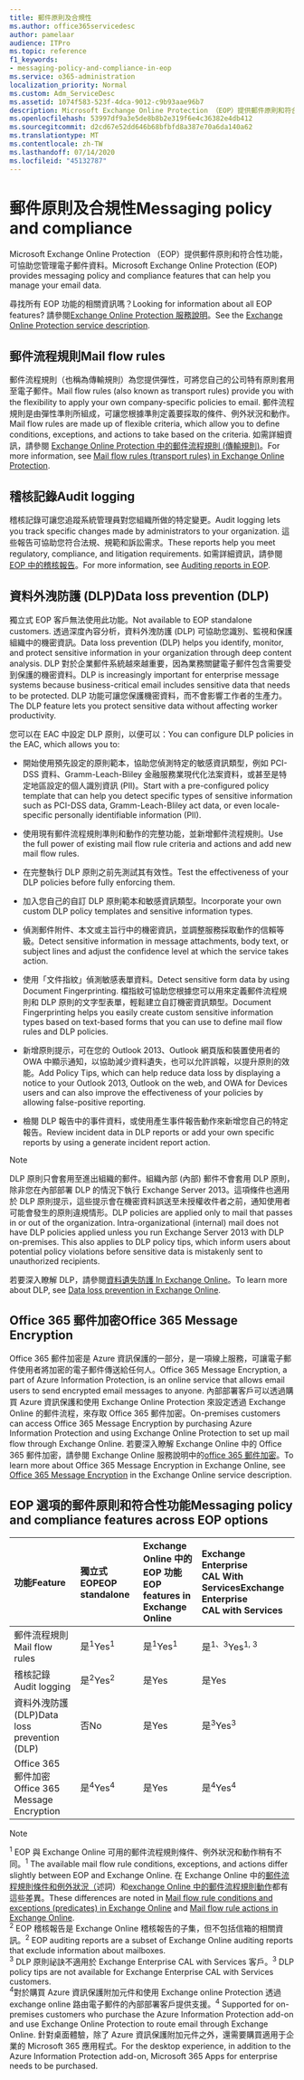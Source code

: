 ```yaml
---
title: 郵件原則及合規性
ms.author: office365servicedesc
author: pamelaar
audience: ITPro
ms.topic: reference
f1_keywords:
- messaging-policy-and-compliance-in-eop
ms.service: o365-administration
localization_priority: Normal
ms.custom: Adm_ServiceDesc
ms.assetid: 1074f583-523f-4dca-9012-c9b93aae96b7
description: Microsoft Exchange Online Protection （EOP）提供郵件原則和符合性功能，可協助您管理電子郵件資料。
ms.openlocfilehash: 53997df9a3e5de8b8b2e319f6e4c36382e4db412
ms.sourcegitcommit: d2cd67e52dd646b68bfbfd8a387e70a6da140a62
ms.translationtype: MT
ms.contentlocale: zh-TW
ms.lasthandoff: 07/14/2020
ms.locfileid: "45132787"
---
```

# <a name="messaging-policy-and-compliance"></a><span data-ttu-id="e3acc-103">郵件原則及合規性</span><span class="sxs-lookup"><span data-stu-id="e3acc-103">Messaging policy and compliance</span></span>

<span data-ttu-id="e3acc-104">Microsoft Exchange Online Protection （EOP）提供郵件原則和符合性功能，可協助您管理電子郵件資料。</span><span class="sxs-lookup"><span data-stu-id="e3acc-104">Microsoft Exchange Online Protection (EOP) provides messaging policy and compliance features that can help you manage your email data.</span></span>

<span data-ttu-id="e3acc-105">尋找所有 EOP 功能的相關資訊嗎？</span><span class="sxs-lookup"><span data-stu-id="e3acc-105">Looking for information about all EOP features?</span></span> <span data-ttu-id="e3acc-106">請參閱[Exchange Online Protection 服務說明](exchange-online-protection-service-description.md)。</span><span class="sxs-lookup"><span data-stu-id="e3acc-106">See the [Exchange Online Protection service description](exchange-online-protection-service-description.md).</span></span>

## <a name="mail-flow-rules"></a><span data-ttu-id="e3acc-107">郵件流程規則</span><span class="sxs-lookup"><span data-stu-id="e3acc-107">Mail flow rules</span></span>

<span data-ttu-id="e3acc-108">郵件流程規則（也稱為傳輸規則）為您提供彈性，可將您自己的公司特有原則套用至電子郵件。</span><span class="sxs-lookup"><span data-stu-id="e3acc-108">Mail flow rules (also known as transport rules) provide you with the flexibility to apply your own company-specific policies to email.</span></span> <span data-ttu-id="e3acc-109">郵件流程規則是由彈性準則所組成，可讓您根據準則定義要採取的條件、例外狀況和動作。</span><span class="sxs-lookup"><span data-stu-id="e3acc-109">Mail flow rules are made up of flexible criteria, which allow you to define conditions, exceptions, and actions to take based on the criteria.</span></span> <span data-ttu-id="e3acc-110">如需詳細資訊，請參閱 [Exchange Online Protection 中的郵件流程規則 (傳輸規則)](https://docs.microsoft.com/microsoft-365/security/office-365-security/mail-flow-rules-transport-rules-0)。</span><span class="sxs-lookup"><span data-stu-id="e3acc-110">For more information, see [Mail flow rules (transport rules) in Exchange Online Protection](https://docs.microsoft.com/microsoft-365/security/office-365-security/mail-flow-rules-transport-rules-0).</span></span>

## <a name="audit-logging"></a><span data-ttu-id="e3acc-111">稽核記錄</span><span class="sxs-lookup"><span data-stu-id="e3acc-111">Audit logging</span></span>

<span data-ttu-id="e3acc-112">稽核記錄可讓您追蹤系統管理員對您組織所做的特定變更。</span><span class="sxs-lookup"><span data-stu-id="e3acc-112">Audit logging lets you track specific changes made by administrators to your organization.</span></span> <span data-ttu-id="e3acc-113">這些報告可協助您符合法規、規範和訴訟需求。</span><span class="sxs-lookup"><span data-stu-id="e3acc-113">These reports help you meet regulatory, compliance, and litigation requirements.</span></span> <span data-ttu-id="e3acc-114">如需詳細資訊，請參閱 [EOP 中的稽核報告](https://docs.microsoft.com/microsoft-365/security/office-365-security/auditing-reports-in-eop)。</span><span class="sxs-lookup"><span data-stu-id="e3acc-114">For more information, see [Auditing reports in EOP](https://docs.microsoft.com/microsoft-365/security/office-365-security/auditing-reports-in-eop).</span></span>

## <a name="data-loss-prevention-dlp"></a><span data-ttu-id="e3acc-115">資料外洩防護 (DLP)</span><span class="sxs-lookup"><span data-stu-id="e3acc-115">Data loss prevention (DLP)</span></span>

<span data-ttu-id="e3acc-116">獨立式 EOP 客戶無法使用此功能。</span><span class="sxs-lookup"><span data-stu-id="e3acc-116">Not available to EOP standalone customers.</span></span> <span data-ttu-id="e3acc-117">透過深度內容分析，資料外洩防護 (DLP) 可協助您識別、監視和保護組織中的機密資訊。</span><span class="sxs-lookup"><span data-stu-id="e3acc-117">Data loss prevention (DLP) helps you identify, monitor, and protect sensitive information in your organization through deep content analysis.</span></span> <span data-ttu-id="e3acc-118">DLP 對於企業郵件系統越來越重要，因為業務關鍵電子郵件包含需要受到保護的機密資料。</span><span class="sxs-lookup"><span data-stu-id="e3acc-118">DLP is increasingly important for enterprise message systems because business-critical email includes sensitive data that needs to be protected.</span></span> <span data-ttu-id="e3acc-119">DLP 功能可讓您保護機密資料，而不會影響工作者的生產力。</span><span class="sxs-lookup"><span data-stu-id="e3acc-119">The DLP feature lets you protect sensitive data without affecting worker productivity.</span></span>

<span data-ttu-id="e3acc-120">您可以在 EAC 中設定 DLP 原則，以便可以：</span><span class="sxs-lookup"><span data-stu-id="e3acc-120">You can configure DLP policies in the EAC, which allows you to:</span></span>

- <span data-ttu-id="e3acc-121">開始使用預先設定的原則範本，協助您偵測特定的敏感資訊類型，例如 PCI-DSS 資料、Gramm-Leach-Bliley 金融服務業現代化法案資料，或甚至是特定地區設定的個人識別資訊 (PII)。</span><span class="sxs-lookup"><span data-stu-id="e3acc-121">Start with a pre-configured policy template that can help you detect specific types of sensitive information such as PCI-DSS data, Gramm-Leach-Bliley act data, or even locale-specific personally identifiable information (PII).</span></span>

- <span data-ttu-id="e3acc-122">使用現有郵件流程規則準則和動作的完整功能，並新增郵件流程規則。</span><span class="sxs-lookup"><span data-stu-id="e3acc-122">Use the full power of existing mail flow rule criteria and actions and add new mail flow rules.</span></span>

- <span data-ttu-id="e3acc-123">在完整執行 DLP 原則之前先測試其有效性。</span><span class="sxs-lookup"><span data-stu-id="e3acc-123">Test the effectiveness of your DLP policies before fully enforcing them.</span></span>

- <span data-ttu-id="e3acc-124">加入您自己的自訂 DLP 原則範本和敏感資訊類型。</span><span class="sxs-lookup"><span data-stu-id="e3acc-124">Incorporate your own custom DLP policy templates and sensitive information types.</span></span>

- <span data-ttu-id="e3acc-125">偵測郵件附件、本文或主旨行中的機密資訊，並調整服務採取動作的信賴等級。</span><span class="sxs-lookup"><span data-stu-id="e3acc-125">Detect sensitive information in message attachments, body text, or subject lines and adjust the confidence level at which the service takes action.</span></span>

- <span data-ttu-id="e3acc-126">使用「文件指紋」偵測敏感表單資料。</span><span class="sxs-lookup"><span data-stu-id="e3acc-126">Detect sensitive form data by using Document Fingerprinting.</span></span> <span data-ttu-id="e3acc-127">檔指紋可協助您根據您可以用來定義郵件流程規則和 DLP 原則的文字型表單，輕鬆建立自訂機密資訊類型。</span><span class="sxs-lookup"><span data-stu-id="e3acc-127">Document Fingerprinting helps you easily create custom sensitive information types based on text-based forms that you can use to define mail flow rules and DLP policies.</span></span>

- <span data-ttu-id="e3acc-128">新增原則提示，可在您的 Outlook 2013、Outlook 網頁版和裝置使用者的 OWA 中顯示通知，以協助減少資料遺失，也可以允許誤報，以提升原則的效能。</span><span class="sxs-lookup"><span data-stu-id="e3acc-128">Add Policy Tips, which can help reduce data loss by displaying a notice to your Outlook 2013, Outlook on the web, and OWA for Devices users and can also improve the effectiveness of your policies by allowing false-positive reporting.</span></span>

- <span data-ttu-id="e3acc-129">檢閱 DLP 報告中的事件資料，或使用產生事件報告動作來新增您自己的特定報告。</span><span class="sxs-lookup"><span data-stu-id="e3acc-129">Review incident data in DLP reports or add your own specific reports by using a generate incident report action.</span></span>

> [!NOTE]
> <span data-ttu-id="e3acc-p106">DLP 原則只會套用至進出組織的郵件。組織內部 (內部) 郵件不會套用 DLP 原則，除非您在內部部署 DLP 的情況下執行 Exchange Server 2013。這項條件也適用於 DLP 原則提示，這些提示會在機密資料誤送至未授權收件者之前，通知使用者可能會發生的原則違規情形。</span><span class="sxs-lookup"><span data-stu-id="e3acc-p106">DLP policies are applied only to mail that passes in or out of the organization. Intra-organizational (internal) mail does not have DLP policies applied unless you run Exchange Server 2013 with DLP on-premises. This also applies to DLP policy tips, which inform users about potential policy violations before sensitive data is mistakenly sent to unauthorized recipients.</span></span>

<span data-ttu-id="e3acc-133">若要深入瞭解 DLP，請參閱[資料遺失防護 In Exchange Online](https://docs.microsoft.com/exchange/security-and-compliance/data-loss-prevention/data-loss-prevention)。</span><span class="sxs-lookup"><span data-stu-id="e3acc-133">To learn more about DLP, see [Data loss prevention in Exchange Online](https://docs.microsoft.com/exchange/security-and-compliance/data-loss-prevention/data-loss-prevention).</span></span>

## <a name="office-365-message-encryption"></a><span data-ttu-id="e3acc-134">Office 365 郵件加密</span><span class="sxs-lookup"><span data-stu-id="e3acc-134">Office 365 Message Encryption</span></span>

<span data-ttu-id="e3acc-135">Office 365 郵件加密是 Azure 資訊保護的一部分，是一項線上服務，可讓電子郵件使用者將加密的電子郵件傳送給任何人。</span><span class="sxs-lookup"><span data-stu-id="e3acc-135">Office 365 Message Encryption, a part of Azure Information Protection, is an online service that allows email users to send encrypted email messages to anyone.</span></span> <span data-ttu-id="e3acc-136">內部部署客戶可以透過購買 Azure 資訊保護和使用 Exchange Online Protection 來設定透過 Exchange Online 的郵件流程，來存取 Office 365 郵件加密。</span><span class="sxs-lookup"><span data-stu-id="e3acc-136">On-premises customers can access Office 365 Message Encryption by purchasing Azure Information Protection and using Exchange Online Protection to set up mail flow through Exchange Online.</span></span> <span data-ttu-id="e3acc-137">若要深入瞭解 Exchange Online 中的 Office 365 郵件加密，請參閱 Exchange Online 服務說明中的[office 365 郵件加密](../exchange-online-service-description/message-policy-and-compliance.md#office-365-message-encryption)。</span><span class="sxs-lookup"><span data-stu-id="e3acc-137">To learn more about Office 365 Message Encryption in Exchange Online, see [Office 365 Message Encryption](../exchange-online-service-description/message-policy-and-compliance.md#office-365-message-encryption) in the Exchange Online service description.</span></span>

## <a name="messaging-policy-and-compliance-features-across-eop-options"></a><span data-ttu-id="e3acc-138">EOP 選項的郵件原則和符合性功能</span><span class="sxs-lookup"><span data-stu-id="e3acc-138">Messaging policy and compliance features across EOP options</span></span>

|<span data-ttu-id="e3acc-139">**功能**</span><span class="sxs-lookup"><span data-stu-id="e3acc-139">**Feature**</span></span>|<span data-ttu-id="e3acc-140">**獨立式 EOP**</span><span class="sxs-lookup"><span data-stu-id="e3acc-140">**EOP standalone**</span></span>|<span data-ttu-id="e3acc-141">**Exchange Online 中的 EOP 功能 <br/>**</span><span class="sxs-lookup"><span data-stu-id="e3acc-141">**EOP features in <br/> Exchange Online**</span></span>|<span data-ttu-id="e3acc-142">**Exchange Enterprise <br/> CAL With Services**</span><span class="sxs-lookup"><span data-stu-id="e3acc-142">**Exchange Enterprise <br/> CAL with Services**</span></span>|
|:-----|:-----|:-----|:-----|
|<span data-ttu-id="e3acc-143">郵件流程規則</span><span class="sxs-lookup"><span data-stu-id="e3acc-143">Mail flow rules</span></span>|<span data-ttu-id="e3acc-144">是<sup>1</sup></span><span class="sxs-lookup"><span data-stu-id="e3acc-144">Yes<sup>1</sup></span></span>|<span data-ttu-id="e3acc-145">是<sup>1</sup></span><span class="sxs-lookup"><span data-stu-id="e3acc-145">Yes<sup>1</sup></span></span>|<span data-ttu-id="e3acc-146">是<sup>1、3</sup></span><span class="sxs-lookup"><span data-stu-id="e3acc-146">Yes<sup>1, 3</sup></span></span>|
|<span data-ttu-id="e3acc-147">稽核記錄</span><span class="sxs-lookup"><span data-stu-id="e3acc-147">Audit logging</span></span>|<span data-ttu-id="e3acc-148">是<sup>2</sup></span><span class="sxs-lookup"><span data-stu-id="e3acc-148">Yes<sup>2</sup></span></span>|<span data-ttu-id="e3acc-149">是</span><span class="sxs-lookup"><span data-stu-id="e3acc-149">Yes</span></span>|<span data-ttu-id="e3acc-150">是</span><span class="sxs-lookup"><span data-stu-id="e3acc-150">Yes</span></span>|
|<span data-ttu-id="e3acc-151">資料外洩防護 (DLP)</span><span class="sxs-lookup"><span data-stu-id="e3acc-151">Data loss prevention (DLP)</span></span>|<span data-ttu-id="e3acc-152">否</span><span class="sxs-lookup"><span data-stu-id="e3acc-152">No</span></span>|<span data-ttu-id="e3acc-153">是</span><span class="sxs-lookup"><span data-stu-id="e3acc-153">Yes</span></span>|<span data-ttu-id="e3acc-154">是<sup>3</sup></span><span class="sxs-lookup"><span data-stu-id="e3acc-154">Yes<sup>3</sup></span></span>|
|<span data-ttu-id="e3acc-155">Office 365 郵件加密</span><span class="sxs-lookup"><span data-stu-id="e3acc-155">Office 365 Message Encryption</span></span>|<span data-ttu-id="e3acc-156">是<sup>4</sup></span><span class="sxs-lookup"><span data-stu-id="e3acc-156">Yes<sup>4</sup></span></span>|<span data-ttu-id="e3acc-157">是</span><span class="sxs-lookup"><span data-stu-id="e3acc-157">Yes</span></span>|<span data-ttu-id="e3acc-158">是<sup>4</sup></span><span class="sxs-lookup"><span data-stu-id="e3acc-158">Yes<sup>4</sup></span></span>|

> [!NOTE]
> <span data-ttu-id="e3acc-159"><sup>1</sup> EOP 與 Exchange Online 可用的郵件流程規則條件、例外狀況和動作稍有不同。</span><span class="sxs-lookup"><span data-stu-id="e3acc-159"><sup>1</sup> The available mail flow rule conditions, exceptions, and actions differ slightly between EOP and Exchange Online.</span></span> <span data-ttu-id="e3acc-160">在 Exchange Online 中的[郵件流程規則條件和例外狀況（](https://docs.microsoft.com/Exchange/security-and-compliance/mail-flow-rules/conditions-and-exceptions)述詞）和[exchange Online 中的郵件流程規則動作](https://docs.microsoft.com/Exchange/security-and-compliance/mail-flow-rules/mail-flow-rule-actions)都有這些差異。</span><span class="sxs-lookup"><span data-stu-id="e3acc-160">These differences are noted in [Mail flow rule conditions and exceptions (predicates) in Exchange Online](https://docs.microsoft.com/Exchange/security-and-compliance/mail-flow-rules/conditions-and-exceptions) and [Mail flow rule actions in Exchange Online](https://docs.microsoft.com/Exchange/security-and-compliance/mail-flow-rules/mail-flow-rule-actions).</span></span> <br/>
> <span data-ttu-id="e3acc-161"><sup>2</sup> EOP 稽核報告是 Exchange Online 稽核報告的子集，但不包括信箱的相關資訊。</span><span class="sxs-lookup"><span data-stu-id="e3acc-161"><sup>2</sup> EOP auditing reports are a subset of Exchange Online auditing reports that exclude information about mailboxes.</span></span> <br/>
> <span data-ttu-id="e3acc-162"><sup>3</sup> DLP 原則祕訣不適用於 Exchange Enterprise CAL with Services 客戶。</span><span class="sxs-lookup"><span data-stu-id="e3acc-162"><sup>3</sup> DLP policy tips are not available for Exchange Enterprise CAL with Services customers.</span></span> <br/>
> <span data-ttu-id="e3acc-163"><sup>4</sup>對於購買 Azure 資訊保護附加元件和使用 Exchange online Protection 透過 exchange online 路由電子郵件的內部部署客戶提供支援。</span><span class="sxs-lookup"><span data-stu-id="e3acc-163"><sup>4</sup> Supported for on-premises customers who purchase the Azure Information Protection add-on and use Exchange Online Protection to route email through Exchange Online.</span></span> <span data-ttu-id="e3acc-164">針對桌面體驗，除了 Azure 資訊保護附加元件之外，還需要購買適用于企業的 Microsoft 365 應用程式。</span><span class="sxs-lookup"><span data-stu-id="e3acc-164">For the desktop experience, in addition to the Azure Information Protection add-on, Microsoft 365 Apps for enterprise needs to be purchased.</span></span> <br/>
